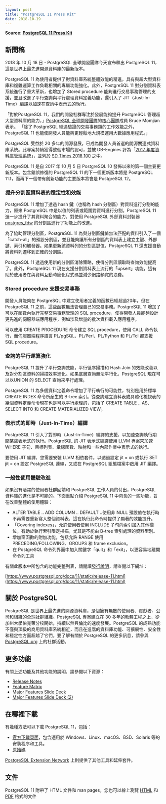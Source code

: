 ```yaml
---
layout: post
title: "PostgreSQL 11 Press Kit"
date: 2018-10-19
---
```


**Source: [PostgreSQL 11 Press Kit](https://www.postgresql.org/about/press/presskit11/)**

## 新聞稿
    
2018 年 10 月 18 日 - PostgreSQL 全球開發團隊今天宣布釋出 PostgreSQL 11，這是世界上最先進開源資料庫的最新版本。

PostgreSQL 11 為使用者提供了對資料庫系統整體效能的精進，具有與超大型資料庫和複雜運算工作負載相關的專屬功能強化。此外，PostgreSQL 11 對分割資料表系統進行了重大革新，也增加了 Stored procedure 能夠進行交易事務管理的支援，並且改進了平行查詢與平行處理資料定義功能，還引入了 JIT（Just-In-Time）編譯以加速在查詢中表示式的執行。

「對於PostgreSQL 11，我們的開發社群專注於發展能夠提升 PostgreSQL 管理超大型資料庫的能力，」[PostgreSQL 全球開發團隊](https://www.postgresql.org/)的[核心團隊](https://www.postgresql.org/developer/core/)成員 Bruce Momjian 表示。 「除了 PostgreSQL 經過驗證的交易事務類的工作效能之外，PostgreSQL 11 也能使開發人員能夠更輕鬆地大規模運用大數據應用程式。」
    
PostgreSQL 受益於 20 多年的開源發展，已成為開發人員首選的開源關連式資料庫系統。此專案持續獲得整個市場的認可，並被 DB-Engines 評為「[2017 年度資料庫管理系統](https://db-engines.com/en/blog_post/76)」，並列於 [SD Times 2018 100](https://sdtimes.com/sdtimes-100/2018/best-in-show/database-and-database-management-2018/) 之中。
    
PostgreSQL 11 是自 2017 年 10 月 5 日 PostgreSQL 10 發佈以來的第一個主要更新版本。包含錯誤修復的 PostgreSQL 11 的下一個更新版本將是 PostgreSQL 11.1，而再下一個帶有創新功能的主要版本將會是 PostgreSQL 12。
    
### 提升分割區資料表的穩定性和效能
    
PostgreSQL 11 增加了透過 hash 鍵（也稱為 hash 分割區）對資料進行分割的能力，原來 PostgreSQL 中是以值的列表或範圍對資料進行分割。PostgreSQL 11 進一步提升了其資料聚合的能力，對使用 PostgreSQL 外部資料封裝器 [postgres_fdw](https://www.postgresql.org/docs/11/static/postgres-fdw.html) 的分割區進行了功能上的改進。
    
為了協助管理分割區，PostgreSQL 11 為與分割區鍵值無法匹配的資料引入了一個「catch-all」的預設分割區，並且能夠讓所有分割區的資料表上建立主鍵、外部鍵、索引和觸發器。如果更新該資料列的分割區鍵值，PostgreSQL 11 還支援自動將資料列遷移到正確的分割區。
    
PostgreSQL 11 透過使用新的分割區消除策略，使得分割區讀取時查詢效能提高了。此外，PostgreSQL 11 現在支援分割資料表上流行的「upsert」功能，這有助於使用者在與資料互動時簡化程式碼並減少網路頻寬的浪費。
    
### Stored procedure 支援交易事務
    
開發人員能夠在 PostgreSQL 中建立使用者定義的函數已經超過20年，但在 PostgreSQL 11 之前，這些函數無法管理自己的交易事務。PostgreSQL 11 增加了可以在函數內執行完整交易事務管理的 SQL procedure，使得開發人員能夠設計更先進的伺服器端應用程序，例如涉及增量的批次資料載入應用程序。

可以使用 CREATE PROCEDURE 命令建立 SQL procedure，使用 CALL 命令執行，而伺服器端程序語言 PL/pgSQL、PL/Perl、PL/Python 和 PL/Tcl 都支援 SQL procedure。
    
### 查詢的平行運算強化
    
PostgreSQL 11 提升了平行查詢效能，平行循序掃描和 Hash Join 的效能改善以及對分割區資料的掃描效率進化。如果底層查詢無法平行化，PostgreSQL 現在可以以UNION 的 SELECT 查詢來平行處理。

PostgreSQL 11 為多個資料定義命令增加了平行執行的可能性，特別是用於標準 CREATE INDEX 命令所産生的 B-tree 索引。從查詢建立資料表或具體化檢視表的幾個資料定義命令現在也是可以平行處理的，包括了 CREATE TABLE .. AS、SELECT INTO 和 CREATE MATERIALIZED VIEW。
    
### 表示式的即時（Just-In-Time）編譯
    
PostgreSQL 11 引入了對即時（Just-In-Time）編譯的支援，以加速查詢執行期間某些表示式的執行。PostgreSQL 的 JIT 表示式編譯使用 LLVM 專案來加速 WHERE 子句、目標列表、彙總函數、映射和一些內部作業中表示式的執行。
    
要使用 JIT 編譯，您需要安裝 LLVM 相依套件，以透過設定 jit = on 或執行 SET jit = on 設定 PostgreSQL 連線，又或在 PostgreSQL 組態檔案中啟用 JIT 編譯。
    
### 一般性使用體驗改進

如果沒有活躍的使用者社群回饋和 PostgreSQL 工作人員的付出，PostgreSQL 資料庫的進化是不可能的。下面重點介紹 PostgreSQL 11 中包含的一些功能，旨在改善整體的使用體驗：

- ALTER TABLE .. ADD COLUMN .. DEFAULT ..使用非 NULL 預設值在執行時不再需要重新寫入整個資料表，這在執行此命令時提供了顯著的效能提升。
- 「Covering indexes」，允許使用者使用 INCLUDE 子句向索引加入其他欄位，有助於執行索引限定掃描，尤其是不能由 B-tree 索引處理的資料型別。
- 增加窗函數的附加功能，包括允許 RANGE 使用 PRECEDING/FOLLOWING、GROUPS 和 frame exclusion。
- 在 PostgreSQL 命令列界面中加入關鍵字「quit」和「exit」，以更容易地離開命令列工具
    
有關此版本中所包含的功能完整列表，請閱讀[發行說明](https://www.postgresql.org/docs/11/static/release-11.html)，請查閱以下網址：

[https://www.postgresql.org/docs/11/static/release-11.html](https://www.postgresql.org/docs/11/static/release-11.html)

## 關於 PostgreSQL
PostgreSQL 是世界上最先進的開源資料庫，是個擁有無數的使用者、貢獻者、公司和組織的全球社群組織。PostgreSQL 專案建立在 30 多年的軟體工程之上，從加州大學伯克萊分校開始，持續以無與倫比的速度發展。PostgreSQL 的成熟功能不僅與頂級的商用資料庫系統相近，而且在進階的資料庫功能、可擴展性、安全性和穩定性方面超越了它們。要了解有關於 PostgreSQL 的更多訊息，請參與 [PostgreSQL.org](https://www.postgresql.org/) 上的社群活動。

## 更多功能
    
有關上述功能及其他功能的說明，請參閱以下資源：
- [Release Notes](https://www.postgresql.org/docs/11/static/release-11.html)
- [Feature Matrix](https://www.postgresql.org/about/featurematrix/)
- [Major Features Slide Deck](https://momjian.us/main/writings/pgsql/features.pdf)
- [Major Features Slide Deck (2)](https://www.hagander.net/talks/PostgreSQL_11.pdf)
    
## 在哪裡下載
    
有幾種方法可以下載 PostgreSQL 11，包括：

- [官方下載頁面](https://www.postgresql.org/download/)，包含適用於 Windows、Linux、macOS、BSD、Solaris 等的安裝程序和工具。
- [原始碼](https://www.postgresql.org/ftp/source/v11.0)
    
[PostgreSQL Extension Network](http://pgxn.org/) 上則提供了其他工具和延伸套件。

## 文件
PostgreSQL 11 附帶了 HTML 文件和 man pages，您也可以線上瀏覽 [HTML](https://www.postgresql.org/docs/11/static/index.html) 和 [PDF](https://www.postgresql.org/files/documentation/pdf/11/postgresql-11-US.pdf) 格式的文件


